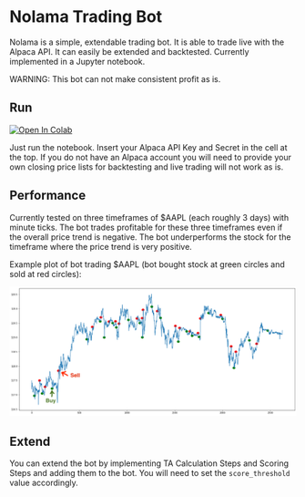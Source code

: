 # Nolama Trading Bot
Nolama is a simple, extendable trading bot. It is able to trade live with the Alpaca API. It can easily be extended and backtested. Currently implemented in a Jupyter notebook. 

WARNING: This bot can not make consistent profit as is.

## Run

[![Open In Colab](https://colab.research.google.com/assets/colab-badge.svg)](https://colab.research.google.com/github/fionnfuchs/nolama-trading-bot/blob/master/trading_bot.ipynb) 

Just run the notebook. Insert your Alpaca API Key and Secret in the cell at the top. If you do not have an Alpaca account you will need to provide your own closing price lists for backtesting and live trading will not work as is. 

## Performance 
Currently tested on three timeframes of $AAPL (each roughly 3 days) with minute ticks. The bot trades profitable for these three timeframes even if the overall price trend is negative. The bot underperforms the stock for the timeframe where the price trend is very positive. 

Example plot of bot trading $AAPL (bot bought stock at green circles and sold at red circles): 

![Example Plot](/img/example_plot.png)

## Extend 
You can extend the bot by implementing TA Calculation Steps and Scoring Steps and adding them to the bot. You will need to set the `score_threshold` value accordingly. 
